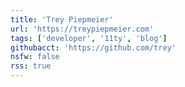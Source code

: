 ```yaml
---
title: 'Trey Piepmeier'
url: 'https://treypiepmeier.com'
tags: ['developer', '11ty', 'blog']
githubacct: 'https://github.com/trey'
nsfw: false
rss: true
---
```

